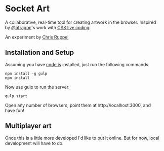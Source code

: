 # Socket Art

A collaborative, real-time tool for creating artwork in the browser. Inspired by [@afragon](https://github.com/afragon)'s work with [CSS live coding](https://www.youtube.com/watch?v=MrYOnQTXWzs)

An experiment by [Chris Ruppel](https://github.com/rupl)

## Installation and Setup

Assuming you have [node.js](https://nodejs.org) installed, just run the following commands:

```
npm install -g gulp
npm install
```

Now use gulp to run the server:

```
gulp start
```

Open any number of browsers, point them at http://localhost:3000, and have fun!

## Multiplayer art

Once this is a little more developed I'd like to put it online. But for now, local development will have to do.
